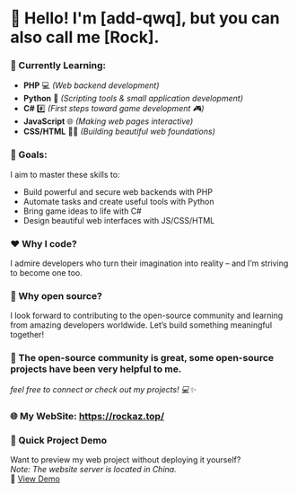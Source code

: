 # 👋 Hello! I'm [add-qwq], but you can also call me [Rock].  

### 🌱 Currently Learning:  
- **PHP** 💻 _(Web backend development)_  
- **Python** 🐍 _(Scripting tools & small application development)_  
- **C#** #️⃣ _(First steps toward game development 🎮)_  
- **JavaScript** 🌐 _(Making web pages interactive)_  
- **CSS/HTML** 🎨📄 _(Building beautiful web foundations)_  

### 🚀 Goals:  
I aim to master these skills to:  
- Build powerful and secure web backends with PHP
- Automate tasks and create useful tools with Python  
- Bring game ideas to life with C#  
- Design beautiful web interfaces with JS/CSS/HTML  

### ❤️ Why I code?  
I admire developers who turn their imagination into reality – and I’m striving to become one too.  

### 🤝 Why open source?  
I look forward to contributing to the open-source community and learning from amazing developers worldwide. Let’s build something meaningful together!  

### 🌱 The open-source community is great, some open-source projects have been very helpful to me.  

*feel free to connect or check out my projects! 💻✨*  

### 🌐 My WebSite: https://rockaz.top/

### 📌 Quick Project Demo  
Want to preview my web project without deploying it yourself?  
*Note: The website server is located in China.*  
🔗 [View Demo](https://www.rockaz.top/GitHub-Project-Demo/)  

